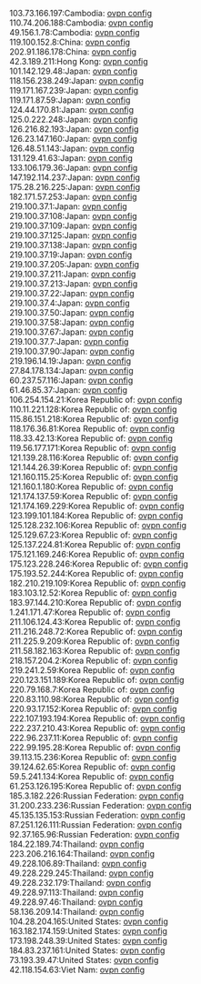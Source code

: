 103.73.166.197:Cambodia: [ovpn config](vpn/103_73_166_197.ovpn)  
110.74.206.188:Cambodia: [ovpn config](vpn/110_74_206_188.ovpn)  
49.156.1.78:Cambodia: [ovpn config](vpn/49_156_1_78.ovpn)  
119.100.152.8:China: [ovpn config](vpn/119_100_152_8.ovpn)  
202.91.186.178:China: [ovpn config](vpn/202_91_186_178.ovpn)  
42.3.189.211:Hong Kong: [ovpn config](vpn/42_3_189_211.ovpn)  
101.142.129.48:Japan: [ovpn config](vpn/101_142_129_48.ovpn)  
118.156.238.249:Japan: [ovpn config](vpn/118_156_238_249.ovpn)  
119.171.167.239:Japan: [ovpn config](vpn/119_171_167_239.ovpn)  
119.171.87.59:Japan: [ovpn config](vpn/119_171_87_59.ovpn)  
124.44.170.81:Japan: [ovpn config](vpn/124_44_170_81.ovpn)  
125.0.222.248:Japan: [ovpn config](vpn/125_0_222_248.ovpn)  
126.216.82.193:Japan: [ovpn config](vpn/126_216_82_193.ovpn)  
126.23.147.160:Japan: [ovpn config](vpn/126_23_147_160.ovpn)  
126.48.51.143:Japan: [ovpn config](vpn/126_48_51_143.ovpn)  
131.129.41.63:Japan: [ovpn config](vpn/131_129_41_63.ovpn)  
133.106.179.36:Japan: [ovpn config](vpn/133_106_179_36.ovpn)  
147.192.114.237:Japan: [ovpn config](vpn/147_192_114_237.ovpn)  
175.28.216.225:Japan: [ovpn config](vpn/175_28_216_225.ovpn)  
182.171.57.253:Japan: [ovpn config](vpn/182_171_57_253.ovpn)  
219.100.37.1:Japan: [ovpn config](vpn/219_100_37_1.ovpn)  
219.100.37.108:Japan: [ovpn config](vpn/219_100_37_108.ovpn)  
219.100.37.109:Japan: [ovpn config](vpn/219_100_37_109.ovpn)  
219.100.37.125:Japan: [ovpn config](vpn/219_100_37_125.ovpn)  
219.100.37.138:Japan: [ovpn config](vpn/219_100_37_138.ovpn)  
219.100.37.19:Japan: [ovpn config](vpn/219_100_37_19.ovpn)  
219.100.37.205:Japan: [ovpn config](vpn/219_100_37_205.ovpn)  
219.100.37.211:Japan: [ovpn config](vpn/219_100_37_211.ovpn)  
219.100.37.213:Japan: [ovpn config](vpn/219_100_37_213.ovpn)  
219.100.37.22:Japan: [ovpn config](vpn/219_100_37_22.ovpn)  
219.100.37.4:Japan: [ovpn config](vpn/219_100_37_4.ovpn)  
219.100.37.50:Japan: [ovpn config](vpn/219_100_37_50.ovpn)  
219.100.37.58:Japan: [ovpn config](vpn/219_100_37_58.ovpn)  
219.100.37.67:Japan: [ovpn config](vpn/219_100_37_67.ovpn)  
219.100.37.7:Japan: [ovpn config](vpn/219_100_37_7.ovpn)  
219.100.37.90:Japan: [ovpn config](vpn/219_100_37_90.ovpn)  
219.196.14.19:Japan: [ovpn config](vpn/219_196_14_19.ovpn)  
27.84.178.134:Japan: [ovpn config](vpn/27_84_178_134.ovpn)  
60.237.57.116:Japan: [ovpn config](vpn/60_237_57_116.ovpn)  
61.46.85.37:Japan: [ovpn config](vpn/61_46_85_37.ovpn)  
106.254.154.21:Korea Republic of: [ovpn config](vpn/106_254_154_21.ovpn)  
110.11.221.128:Korea Republic of: [ovpn config](vpn/110_11_221_128.ovpn)  
115.86.151.218:Korea Republic of: [ovpn config](vpn/115_86_151_218.ovpn)  
118.176.36.81:Korea Republic of: [ovpn config](vpn/118_176_36_81.ovpn)  
118.33.42.13:Korea Republic of: [ovpn config](vpn/118_33_42_13.ovpn)  
119.56.177.171:Korea Republic of: [ovpn config](vpn/119_56_177_171.ovpn)  
121.139.28.116:Korea Republic of: [ovpn config](vpn/121_139_28_116.ovpn)  
121.144.26.39:Korea Republic of: [ovpn config](vpn/121_144_26_39.ovpn)  
121.160.115.25:Korea Republic of: [ovpn config](vpn/121_160_115_25.ovpn)  
121.160.1.180:Korea Republic of: [ovpn config](vpn/121_160_1_180.ovpn)  
121.174.137.59:Korea Republic of: [ovpn config](vpn/121_174_137_59.ovpn)  
121.174.169.229:Korea Republic of: [ovpn config](vpn/121_174_169_229.ovpn)  
123.199.101.184:Korea Republic of: [ovpn config](vpn/123_199_101_184.ovpn)  
125.128.232.106:Korea Republic of: [ovpn config](vpn/125_128_232_106.ovpn)  
125.129.67.23:Korea Republic of: [ovpn config](vpn/125_129_67_23.ovpn)  
125.137.224.81:Korea Republic of: [ovpn config](vpn/125_137_224_81.ovpn)  
175.121.169.246:Korea Republic of: [ovpn config](vpn/175_121_169_246.ovpn)  
175.123.228.246:Korea Republic of: [ovpn config](vpn/175_123_228_246.ovpn)  
175.193.52.244:Korea Republic of: [ovpn config](vpn/175_193_52_244.ovpn)  
182.210.219.109:Korea Republic of: [ovpn config](vpn/182_210_219_109.ovpn)  
183.103.12.52:Korea Republic of: [ovpn config](vpn/183_103_12_52.ovpn)  
183.97.144.210:Korea Republic of: [ovpn config](vpn/183_97_144_210.ovpn)  
1.241.171.47:Korea Republic of: [ovpn config](vpn/1_241_171_47.ovpn)  
211.106.124.43:Korea Republic of: [ovpn config](vpn/211_106_124_43.ovpn)  
211.216.248.72:Korea Republic of: [ovpn config](vpn/211_216_248_72.ovpn)  
211.225.9.209:Korea Republic of: [ovpn config](vpn/211_225_9_209.ovpn)  
211.58.182.163:Korea Republic of: [ovpn config](vpn/211_58_182_163.ovpn)  
218.157.204.2:Korea Republic of: [ovpn config](vpn/218_157_204_2.ovpn)  
219.241.2.59:Korea Republic of: [ovpn config](vpn/219_241_2_59.ovpn)  
220.123.151.189:Korea Republic of: [ovpn config](vpn/220_123_151_189.ovpn)  
220.79.168.7:Korea Republic of: [ovpn config](vpn/220_79_168_7.ovpn)  
220.83.110.98:Korea Republic of: [ovpn config](vpn/220_83_110_98.ovpn)  
220.93.17.152:Korea Republic of: [ovpn config](vpn/220_93_17_152.ovpn)  
222.107.193.194:Korea Republic of: [ovpn config](vpn/222_107_193_194.ovpn)  
222.237.210.43:Korea Republic of: [ovpn config](vpn/222_237_210_43.ovpn)  
222.96.237.11:Korea Republic of: [ovpn config](vpn/222_96_237_11.ovpn)  
222.99.195.28:Korea Republic of: [ovpn config](vpn/222_99_195_28.ovpn)  
39.113.15.236:Korea Republic of: [ovpn config](vpn/39_113_15_236.ovpn)  
39.124.62.65:Korea Republic of: [ovpn config](vpn/39_124_62_65.ovpn)  
59.5.241.134:Korea Republic of: [ovpn config](vpn/59_5_241_134.ovpn)  
61.253.126.195:Korea Republic of: [ovpn config](vpn/61_253_126_195.ovpn)  
185.3.182.226:Russian Federation: [ovpn config](vpn/185_3_182_226.ovpn)  
31.200.233.236:Russian Federation: [ovpn config](vpn/31_200_233_236.ovpn)  
45.135.135.153:Russian Federation: [ovpn config](vpn/45_135_135_153.ovpn)  
87.251.126.111:Russian Federation: [ovpn config](vpn/87_251_126_111.ovpn)  
92.37.165.96:Russian Federation: [ovpn config](vpn/92_37_165_96.ovpn)  
184.22.189.74:Thailand: [ovpn config](vpn/184_22_189_74.ovpn)  
223.206.216.164:Thailand: [ovpn config](vpn/223_206_216_164.ovpn)  
49.228.106.89:Thailand: [ovpn config](vpn/49_228_106_89.ovpn)  
49.228.229.245:Thailand: [ovpn config](vpn/49_228_229_245.ovpn)  
49.228.232.179:Thailand: [ovpn config](vpn/49_228_232_179.ovpn)  
49.228.97.113:Thailand: [ovpn config](vpn/49_228_97_113.ovpn)  
49.228.97.46:Thailand: [ovpn config](vpn/49_228_97_46.ovpn)  
58.136.209.14:Thailand: [ovpn config](vpn/58_136_209_14.ovpn)  
104.28.204.165:United States: [ovpn config](vpn/104_28_204_165.ovpn)  
163.182.174.159:United States: [ovpn config](vpn/163_182_174_159.ovpn)  
173.198.248.39:United States: [ovpn config](vpn/173_198_248_39.ovpn)  
184.83.237.161:United States: [ovpn config](vpn/184_83_237_161.ovpn)  
73.193.39.47:United States: [ovpn config](vpn/73_193_39_47.ovpn)  
42.118.154.63:Viet Nam: [ovpn config](vpn/42_118_154_63.ovpn)  
